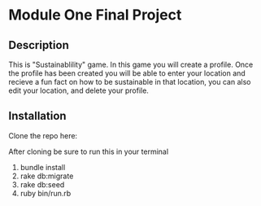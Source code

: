Module One Final Project
========================

## Description
This is "Sustainablility" game. In this game you will create a profile. Once the profile has been created you will be able to enter your location and recieve a fun fact on how to be sustainable in that location, you can also edit your location, and delete your profile. 


## Installation
Clone the repo here:

After cloning be sure to run this in your terminal

1. bundle install
2. rake db:migrate
3. rake db:seed
4. ruby bin/run.rb

